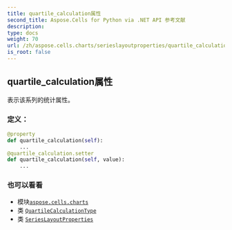 ```yaml
---
title: quartile_calculation属性
second_title: Aspose.Cells for Python via .NET API 参考文献
description:
type: docs
weight: 70
url: /zh/aspose.cells.charts/serieslayoutproperties/quartile_calculation/
is_root: false
---
```

## quartile_calculation属性

表示该系列的统计属性。
### 定义：
```python
@property
def quartile_calculation(self):
    ...
@quartile_calculation.setter
def quartile_calculation(self, value):
    ...
```

### 也可以看看
* 模块[`aspose.cells.charts`](../../)
* 类 [`QuartileCalculationType`](/cells/python-net/zh/aspose.cells.charts/quartilecalculationtype)
* 类 [`SeriesLayoutProperties`](/cells/python-net/zh/aspose.cells.charts/serieslayoutproperties)
